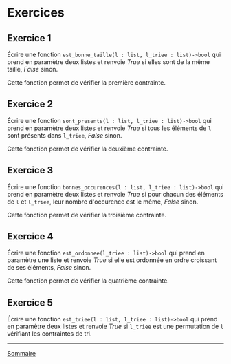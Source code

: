 # Exercices 

## Exercice 1

Écrire une fonction `est_bonne_taille(l : list, l_triee : list)->bool` qui prend en paramètre deux listes et renvoie $True$ si elles sont de la même taille, $False$ sinon.

Cette fonction permet de vérifier la première contrainte.

## Exercice 2

Écrire une fonction `sont_presents(l : list, l_triee : list)->bool` qui prend en paramètre deux listes et renvoie $True$ si tous les éléments de `l` sont présents dans `l_triee`, $False$ sinon.

Cette fonction permet de vérifier la deuxième contrainte.

## Exercice 3

Écrire une fonction `bonnes_occurences(l : list, l_triee : list)->bool` qui prend en paramètre deux listes et renvoie $True$ si pour chacun des éléments de `l` et `l_triee`, leur nombre d'occurence est le même, $False$ sinon.

Cette fonction permet de vérifier la troisième contrainte.

## Exercice 4

Écrire une fonction `est_ordonnee(l_triee : list)->bool` qui prend en paramètre une liste et renvoie $True$ si elle est ordonnée en ordre croissant de ses éléments, $False$ sinon.

Cette fonction permet de vérifier la quatrième contrainte.

## Exercice 5

Écrire une fonction `est_triee(l : list, l_triee : list)->bool` qui prend en paramètre deux listes et renvoie $True$ si `l_triee` est une permutation de `l` vérifiant les contraintes de tri.

_____________

[Sommaire](./../../README.md)